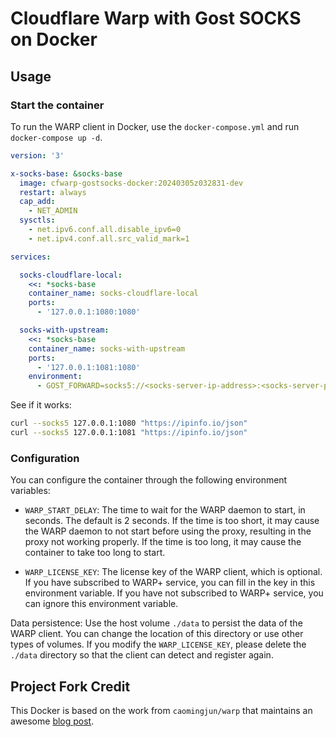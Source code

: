 # Cloudflare Warp with Gost SOCKS on Docker

## Usage

### Start the container

To run the WARP client in Docker, use the `docker-compose.yml` and run `docker-compose up -d`.

```yaml
version: '3'

x-socks-base: &socks-base
  image: cfwarp-gostsocks-docker:20240305z032831-dev
  restart: always
  cap_add:
    - NET_ADMIN
  sysctls:
    - net.ipv6.conf.all.disable_ipv6=0
    - net.ipv4.conf.all.src_valid_mark=1

services:

  socks-cloudflare-local:
    <<: *socks-base
    container_name: socks-cloudflare-local
    ports:
      - '127.0.0.1:1080:1080'

  socks-with-upstream:
    <<: *socks-base
    container_name: socks-with-upstream
    ports:
      - '127.0.0.1:1081:1080'
    environment:
      - GOST_FORWARD=socks5://<socks-server-ip-address>:<socks-server-port>


```

See if it works:

```bash
curl --socks5 127.0.0.1:1080 "https://ipinfo.io/json"
curl --socks5 127.0.0.1:1081 "https://ipinfo.io/json"
```

### Configuration

You can configure the container through the following environment variables:
  
- `WARP_START_DELAY`: The time to wait for the WARP daemon to start, in seconds. The default is 2 seconds. If the time is too short, it may cause the WARP daemon to not start before using the proxy, resulting in the proxy not working properly. If the time is too long, it may cause the container to take too long to start.

- `WARP_LICENSE_KEY`: The license key of the WARP client, which is optional. If you have subscribed to WARP+ service, you can fill in the key in this environment variable. If you have not subscribed to WARP+ service, you can ignore this environment variable.
  
Data persistence: Use the host volume `./data` to persist the data of the WARP client. You can change the location of this directory or use other types of volumes. If you modify the `WARP_LICENSE_KEY`, please delete the `./data` directory so that the client can detect and register again.


## Project Fork Credit

This Docker is based on the work from `caomingjun/warp` that maintains an awesome [blog post](https://blog.caomingjun.com/run-cloudflare-warp-in-docker/en).
